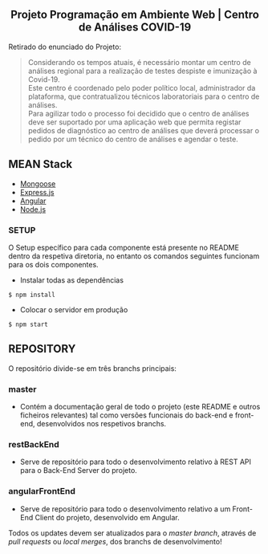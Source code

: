<h2 align="center">
  Projeto Programação em Ambiente Web | Centro de Análises COVID-19
</h2>

<p>
Retirado do enunciado do Projeto:
<blockquote>
Considerando os  tempos atuais,  é necessário  montar um centro de análises regional para a realização de testes despiste e imunização à Covid-19.<br/>
Este centro é coordenado pelo poder político local, administrador da  plataforma, que  contratualizou técnicos laboratoriais para o centro de análises.<br/>
Para  agilizar todo  o processo foi decidido que o centro de análises deve ser suportado por uma aplicação web que permita registar pedidos de diagnóstico ao centro de análises que deverá processar o pedido por um técnico do centro de análises e agendar o teste.
</blockquote>
</p>

## MEAN Stack

- [Mongoose](https://mongoosejs.com/)
- [Express.js](https://expressjs.com/)
- [Angular](https://angular.io/)
- [Node.js](https://nodejs.org/en/)

### SETUP

O Setup específico para cada componente está presente no README dentro da respetiva diretoria, no entanto os comandos seguintes funcionam para os dois componentes.

- Instalar todas as dependências
```
$ npm install
```
- Colocar o servidor em produção
```
$ npm start
```

## REPOSITORY

O repositório divide-se em três branchs principais:

### master
- Contém a documentação geral de todo o projeto (este README e outros ficheiros relevantes) tal como versões funcionais do back-end e front-end, desenvolvidos nos respetivos branchs.

### restBackEnd
- Serve de repositório para todo o desenvolvimento relativo à REST API para o Back-End Server do projeto.

### angularFrontEnd
- Serve de repositório para todo o desenvolvimento relativo a um Front-End Client do projeto, desenvolvido em Angular.

Todos os updates devem ser atualizados para o *master branch*, através de *pull requests* ou *local merges*, dos branchs de desenvolvimento!
